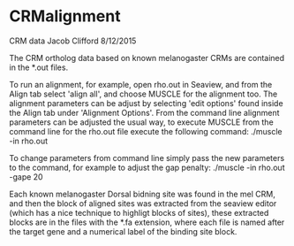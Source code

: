 # CRMalignment
CRM data 
Jacob Clifford
8/12/2015

The CRM ortholog data based on known melanogaster CRMs are contained in the *.out files.

To run an alignment, for example, open rho.out in Seaview, and from the Align tab select 'align all', and choose MUSCLE for the alignment too.  The alignment parameters can be adjust by selecting 'edit options' found inside the Align tab under 'Alignment Options'.  From the command line alignment parameters can be adjusted the usual way, to execute MUSCLE from the command line for the rho.out file execute the following command:
./muscle -in rho.out 

To change parameters from command line simply pass the new parameters to the command, for example to adjust the gap penalty:
./muscle -in rho.out -gape 20

Each known melanogaster Dorsal bidning site was found in the mel CRM, and then the block of aligned sites was extracted from the seaview editor (which has a nice technique to highligt blocks of sites), these extracted blocks are in the files with the *.fa extension, where each file is named after the target gene and a numerical label of the binding site block. 
